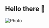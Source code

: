 ## Hello there 👋
![Photo](![Markel_Garland](https://user-images.githubusercontent.com/90632421/152442701-9de742f1-0449-4cca-b75b-651068c6578c.png))
<!--
**Markelg24/Markelg24** is a ✨ _special_ ✨ repository because its `README.md` (this file) appears on your GitHub profile.

Here are some ideas to get you started:

- 🔭 I’m currently working on ...
- 🌱 I’m currently learning ...
- 👯 I’m looking to collaborate on ...
- 🤔 I’m looking for help with ...
- 💬 Ask me about ...
- 📫 How to reach me: ...
- 😄 Pronouns: ...
- ⚡ Fun fact: ...
-->
